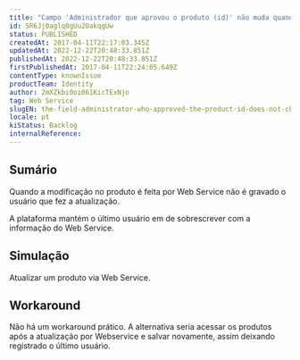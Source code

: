 ```yaml
---
title: "Campo 'Administrador que aprovou o produto (id)' não muda quando a atualização é feita por webservice"
id: 5R6Jj0aglq0gUu2OakqgUw
status: PUBLISHED
createdAt: 2017-04-11T22:17:03.345Z
updatedAt: 2022-12-22T20:48:33.851Z
publishedAt: 2022-12-22T20:48:33.851Z
firstPublishedAt: 2017-04-11T22:24:05.649Z
contentType: knownIssue
productTeam: Identity
author: 2mXZkbi0oi061KicTExNjo
tag: Web Service
slugEN: the-field-administrator-who-approved-the-product-id-does-not-change-when-the-updating-is-done-by-webservice
locale: pt
kiStatus: Backlog
internalReference: 
---
```


## Sumário

Quando a modificação no produto é feita por Web Service não é gravado o usuário que fez a atualização.

A plataforma mantém o último usuário em de sobrescrever com a informação do Web Service. 

## Simulação

Atualizar um produto via Web Service.

## Workaround

Não há um workaround prático. A alternativa seria acessar os produtos após a atualização por Webservice e salvar novamente, assim deixando registrado o último usuário.


